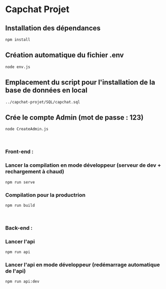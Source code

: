 
Capchat Projet
=============
## Installation des dépendances
```
npm install
```
## Création automatique du fichier .env
```
node env.js
```
## Emplacement du script pour l'installation de la base de données en local
```
../capchat-projet/SQL/capchat.sql
```
## Crée le compte Admin (mot de passe : 123) 
```
node CreateAdmin.js
```
<br>

### **Front-end :** 

### Lancer la compilation en mode développeur (serveur de dev + rechargement à chaud)
```
npm run serve
```

### Compilation pour la productrion
```
npm run build
```
<br>

 ### **Back-end :** 

### Lancer l'api
```
npm run api
```
### Lancer l'api en mode développeur (redémarrage automatique de l'api)
```
npm run api:dev
```
